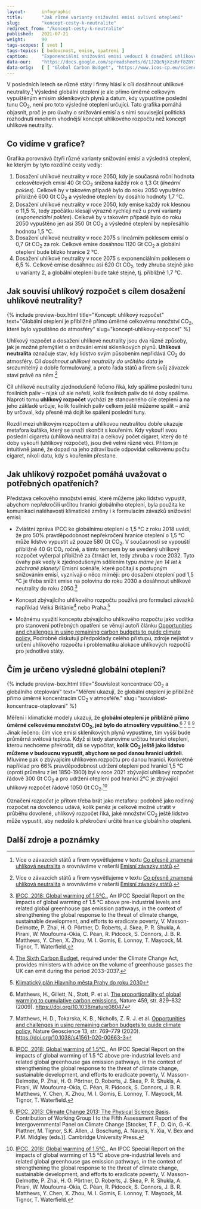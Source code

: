 ```yaml
---
layout:      infographic
title:       "Jak různé varianty snižování emisí ovlivní oteplení"
slug:        "koncept-cesty-k-neutralite"
redirect_from: "/koncept-cesty-k-neutralite"
published:   2021-07-21
weight:      90
tags-scopes: [ svet ]
tags-topics: [ budoucnost, emise, opatreni ]
caption:     "Exponenciální snižování emisí vedoucí k dosažení uhlíkové neutrality v roce 2075 způsobí stejné globální oteplení jako lineární snižování emisí, které povede k uhlíkové neutralitě v roce 2050. Jinými slovy: z hlediska diskuze nad opatřeními spojenými se snižováním emisí je celkový uhlíkový rozpočet mnohem důležitější než datum dosažení uhlíkové neutrality."
data-our:    "https://docs.google.com/spreadsheets/d/1J2QcNjXzsRrf8Z8Y3Xh41R_EHlqYKt6CAuN1NUPg2K0/edit?usp=sharing"
data-orig:   [ [ "Global Carbon Budget", "https://www.icos-cp.eu/science-and-impact/global-carbon-budget/2020" ], [ "IPCC SR15", "https://www.ipcc.ch/site/assets/uploads/sites/2/2019/06/SR15_Full_Report_Low_Res.pdf#page=122" ] ]
---
```


V posledních letech se různé státy i firmy hlásí k cíli dosáhnout uhlíkové neutrality.[^11] Výsledné globální oteplení je ale přímo úměrné celkovým vypuštěným emisím skleníkových plynů a datum, kdy vypustíme poslední tunu CO<sub>2</sub>, není pro toto výsledné oteplení určující. Tato grafika pomáhá objasnit, proč je pro úvahy o snižování emisí a s nimi související politická rozhodnutí mnohem vhodnější koncept uhlíkového rozpočtu než koncept uhlíkové neutrality.

## Co vidíme v grafice?

Grafika porovnává čtyři různé varianty snižování emisí a výsledná oteplení, ke kterým by tyto rozdílné cesty vedly:

1. Dosažení uhlíkové neutrality v roce 2050, kdy je současná roční hodnota celosvětových emisí 40 Gt CO<sub>2</sub> snížena každý rok o 1,3 Gt (*lineární pokles*). Celkově by v takovém případě bylo do roku 2050 vypuštěno přibližně 600 Gt CO<sub>2</sub> a výsledné oteplení by dosáhlo hodnoty 1,7 °C.
2. Dosažení uhlíkové neutrality v roce 2050, kdy emise každý rok klesnou o 11,5 %, tedy zpočátku klesají výrazně rychleji než u první varianty (*exponenciální pokles*). Celkově by v takovém případě bylo do roku 2050 vypuštěno jen asi 350 Gt CO<sub>2</sub> a výsledné oteplení by nepřesáhlo hodnotu 1,5 °C.
3. Dosažení uhlíkové neutrality v roce 2075 s lineárním poklesem emisí o 0,7 Gt CO<sub>2</sub> za rok. Celkové emise dosáhnou 1120 Gt CO<sub>2</sub> a globální oteplení bude blízko hranice 2 °C.
4. Dosažení uhlíkové neutrality v roce 2075 s exponenciálním poklesem o 6,5 %. Celkové emise dosáhnou asi 620 Gt CO<sub>2</sub>, tedy zhruba stejně jako u varianty 2, a globální oteplení bude také stejné, tj. přibližně 1,7 °C.

## Jak souvisí uhlíkový rozpočet s cílem dosažení uhlíkové neutrality?

{% include preview-box.html
    title="Koncept: uhlíkový rozpočet"
    text="Globální oteplení je přibližně přímo úměrné celkovému množství CO<sub>2</sub>, které bylo vypuštěno do atmosféry"
    slug="koncept-uhlikovy-rozpocet"
%}

Uhlíkový rozpočet a dosažení uhlíkové neutrality jsou dva různé způsoby, jak je možné přemýšlet o snižování emisí skleníkových plynů. **Uhlíková neutralita** označuje stav, kdy lidstvo svým působením nepřidává CO<sub>2</sub> do atmosféry. Cíl *dosáhnout uhlíkové neutrality do určitého data* je srozumitelný a dobře formulovaný, a proto řada států a firem svůj závazek staví právě na něm.[^11]

Cíl uhlíkové neutrality zjednodušeně řečeno říká, kdy spálíme poslední tunu fosilních paliv – nijak už ale neřeší, kolik fosilních paliv do té doby spálíme. Naproti tomu **uhlíkový rozpočet** vychází ze stanoveného cíle oteplení a na jeho základě určuje, kolik fosilních paliv celkem ještě můžeme spálit – aniž by určoval, kdy přesně má dojít ke spálení poslední tuny.

Rozdíl mezi uhlíkovým rozpočtem a uhlíkovou neutralitou dobře ukazuje metafora kuřáka, který se snaží skončit s kouřením. Kdy vykouří svou poslední cigaretu (uhlíková neutralita) a celkový počet cigaret, který do té doby vykouří (uhlíkový rozpočet), jsou dvě velmi různé věci. Přitom je intuitivně jasné, že dopad na jeho zdraví bude odpovídat celkovému počtu cigaret, nikoli datu, kdy s kouřením přestane.

## Jak uhlíkový rozpočet pomáhá uvažovat o potřebných opatřeních?

Představa celkového množství emisí, které můžeme jako lidstvo vypustit, abychom nepřekročili určitou hranici globálního oteplení, byla použita ke komunikaci naléhavosti klimatické změny i k formulacím závazků snižování emisí:

* Zvláštní zpráva IPCC ke globálnímu oteplení o 1,5 °C z roku 2018 uvádí, že pro 50% pravděpodobnost nepřekročení hranice oteplení o 1,5 °C může lidstvo vypustit už pouze 580 Gt CO<sub>2</sub>. V současnosti se vypouští přibližně 40 Gt CO₂ ročně, a tímto tempem by se uvedený uhlíkový rozpočet vyčerpal přibližně za čtrnáct let, tedy zhruba v roce 2032. Tyto úvahy pak vedly k zjednodušeným sdělením typu *máme jen 14 let k záchraně planety!* Emisní scénáře, které počítají s postupným snižováním emisí, vyznívají o něco mírněji: pro dosažení oteplení pod 1,5 °C je třeba snížit emise na polovinu do roku 2030 a dosáhnout uhlíkové neutrality do roku 2050.[^56]

* Koncept zbývajícího uhlíkového rozpočtu používá pro formulaci závazků například Velká Británie[^88] nebo Praha.[^89]

* Možnému využití konceptu zbývajícího uhlíkového rozpočtu jako vodítka pro stanovení potřebných opatření se věnují autoři článku [Opportunities and challenges in using remaining carbon budgets to guide climate policy.](https://www.nature.com/articles/s41561-020-00663-3) Podrobně diskutují předpoklady celého přístupu, zdroje nejistot v určení uhlíkového rozpočtu i problematiku alokace uhlíkových rozpočtů pro jednotlivé státy.

## Čím je určeno výsledné globální oteplení?

{% include preview-box.html
    title="Souvislost koncentrace CO<sub>2</sub> a globálního oteplování"
    text="Měření ukazují, že globální oteplení je přibližně přímo úměrné koncentracím CO<sub>2</sub> v atmosféře."
    slug="souvislost-koncentrace-oteplovani"
%}

Měření i klimatické modely ukazují, že **globální oteplení je přibližně přímo úměrné celkovému množství CO<sub>2</sub>, jež bylo do atmosféry vypuštěno**.[^58] [^55] [^56] [^57] Jinak řečeno: čím více emisí skleníkových plynů vypustíme, tím vyšší bude průměrná světová teplota. Když si tedy stanovíme určitou hranici oteplení, kterou nechceme překročit, dá se vypočítat, **kolik CO<sub>2</sub> ještě jako lidstvo můžeme v budoucnu vypustit, abychom se pod danou hranicí udrželi**. Mluvíme pak o zbývajícím uhlíkovém rozpočtu pro danou hranici. Konkrétně například pro 66% pravděpodobnost udržení oteplení pod hranicí 1,5 °C (oproti průměru z let 1850-1900) byl v roce 2021 zbývající uhlíkový rozpočet řádově 300 Gt CO<sub>2</sub> a pro udržení oteplení pod hranicí 2°C je zbývající uhlíkový rozpočet řádově 1050 Gt CO<sub>2</sub>.[^56]

Označení *rozpočet* je přitom třeba brát jako metaforu: podobně jako rodinný rozpočet na dovolenou udává, kolik peněz je celkově možné utratit v průběhu dovolené, uhlíkový rozpočet říká, jaké množství CO<sub>2</sub> ještě lidstvo může vypustit, aby nedošlo k překročení určité hranice globálního oteplení.

## Další zdroje a poznámky

[^11]: Více o závazcích států a firem vysvětlujeme v textu [Co přesně znamená uhlíková neutralita](/explainery/uhlikova-neutralita) a srovnáváme v rešerši [Emisní závazky států](/studie/2021-reserse-zavazky-statu).

[^55]: Matthews, H. D., Tokarska, K. B., Nicholls, Z. R. J. et al. [Opportunities and challenges in using remaining carbon budgets to guide climate policy.](https://www.nature.com/articles/s41561-020-00663-3) Nature Geoscience 13, str. 769–779 (2020). https://doi.org/10.1038/s41561-020-00663-3

[^56]: [IPCC, 2018: Global warming of 1.5°C.](https://www.ipcc.ch/site/assets/uploads/sites/2/2019/06/SR15_Full_Report_Low_Res.pdf), An IPCC Special Report on the impacts of global warming of 1.5 °C above pre-industrial levels and related global greenhouse gas emission pathways, in the context of strengthening the global response to the threat of climate change, sustainable development, and efforts to eradicate poverty, V. Masson-Delmotte, P. Zhai, H. O. Pörtner, D. Roberts, J. Skea, P. R. Shukla, A. Pirani, W. Moufouma-Okia, C. Péan, R. Pidcock, S. Connors, J. B. R. Matthews, Y. Chen, X. Zhou, M. I. Gomis, E. Lonnoy, T. Maycock, M. Tignor, T. Waterfield.

[^57]:  [IPCC, 2013: Climate Change 2013: The Physical Science Basis](https://www.ipcc.ch/report/ar5/wg1/). Contribution of Working Group I to the Fifth Assessment Report of the Intergovernmental Panel on Climate Change [Stocker, T.F., D. Qin, G.-K. Plattner, M. Tignor, S.K. Allen, J. Boschung, A. Nauels, Y. Xia, V. Bex and P.M. Midgley (eds.)]. Cambridge University Press.

[^58]: Matthews, H., Gillett, N., Stott, P. et al. [The proportionality of global warming to cumulative carbon emissions.](https://www.researchgate.net/publication/26282499_The_proportionality_of_global_warming_to_cumulative_carbon_emissions) Nature 459, str. 829–832 (2009). https://doi.org/10.1038/nature08047

[^59]: R. Millar, M. Allen, J. Rogelj, P. Friedlingstein, [The cumulative carbon budget and its implications](https://doi.org/10.1093/oxrep/grw009), Oxford Review of Economic Policy, Volume 32, Issue 2, SUMMER 2016, str. 323–342. https://doi.org/10.1093/oxrep/grw009

[^88]: [The Sixth Carbon Budget](https://www.theccc.org.uk/publication/sixth-carbon-budget/), required under the Climate Change Act, provides ministers with advice on the volume of greenhouse gasses the UK can emit during the period 2033–2037.

[^89]: [Klimatický plán Hlavního města Prahy do roku 2030](https://www.praha.eu/jnp/cz/o_meste/magistrat/tiskovy_servis/tiskove_zpravy/praha_nasla_cestu_k_uhlikove_neutralite.html)
